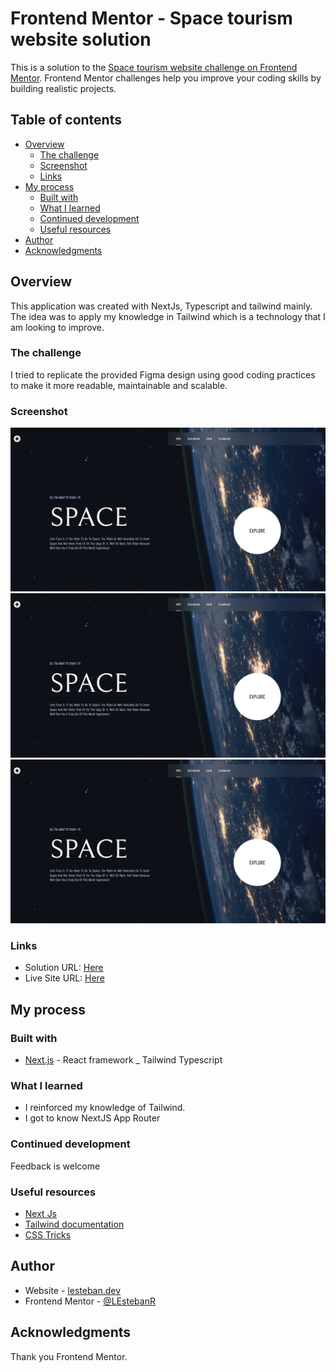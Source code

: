 # Frontend Mentor - Space tourism website solution

This is a solution to the [Space tourism website challenge on Frontend Mentor](https://www.frontendmentor.io/challenges/space-tourism-multipage-website-gRWj1URZ3). Frontend Mentor challenges help you improve your coding skills by building realistic projects.

## Table of contents

- [Overview](#overview)
  - [The challenge](#the-challenge)
  - [Screenshot](#screenshot)
  - [Links](#links)
- [My process](#my-process)
  - [Built with](#built-with)
  - [What I learned](#what-i-learned)
  - [Continued development](#continued-development)
  - [Useful resources](#useful-resources)
- [Author](#author)
- [Acknowledgments](#acknowledgments)

## Overview

This application was created with NextJs, Typescript and tailwind mainly. The idea was to apply my knowledge in Tailwind which is a technology that I am looking to improve.

### The challenge

I tried to replicate the provided Figma design using good coding practices to make it more readable, maintainable and scalable.

### Screenshot

![Home Desktop](./public/screenshots/home-desktop.png)
![Home Tablet](./public/screenshots/home-desktop.png)
![Home Mobile](./public/screenshots/home-desktop.png)

### Links

- Solution URL: [Here](https://github.com/LEstebanR/FM_Space_Tourism)
- Live Site URL: [Here](https://fm-space-tourism-iota.vercel.app/)

## My process

### Built with

- [Next.js](https://nextjs.org/) - React framework
  \_ Tailwind
  Typescript

### What I learned

- I reinforced my knowledge of Tailwind.
- I got to know NextJS App Router

### Continued development

Feedback is welcome

### Useful resources

- [Next Js](https://nextjs.org/docs)
- [Tailwind documentation](https://tailwindcss.com/docs/installation)
- [CSS Tricks](https://css-tricks.com/snippets/css/a-guide-to-flexbox/)

## Author

- Website - [lesteban.dev](https://www.lesteban.dev/)
- Frontend Mentor - [@LEstebanR](https://www.frontendmentor.io/profile/LEstebanR)

## Acknowledgments

Thank you Frontend Mentor.
